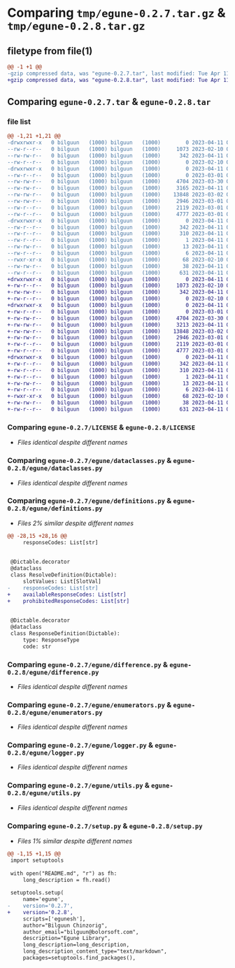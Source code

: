 # Comparing `tmp/egune-0.2.7.tar.gz` & `tmp/egune-0.2.8.tar.gz`

## filetype from file(1)

```diff
@@ -1 +1 @@
-gzip compressed data, was "egune-0.2.7.tar", last modified: Tue Apr 11 02:52:42 2023, max compression
+gzip compressed data, was "egune-0.2.8.tar", last modified: Tue Apr 11 03:08:25 2023, max compression
```

## Comparing `egune-0.2.7.tar` & `egune-0.2.8.tar`

### file list

```diff
@@ -1,21 +1,21 @@
-drwxrwxr-x   0 bilguun   (1000) bilguun   (1000)        0 2023-04-11 02:52:42.567734 egune-0.2.7/
--rw-r--r--   0 bilguun   (1000) bilguun   (1000)     1073 2023-02-10 02:45:00.000000 egune-0.2.7/LICENSE
--rw-rw-r--   0 bilguun   (1000) bilguun   (1000)      342 2023-04-11 02:52:42.567734 egune-0.2.7/PKG-INFO
--rw-r--r--   0 bilguun   (1000) bilguun   (1000)        0 2023-02-10 02:45:00.000000 egune-0.2.7/README.md
-drwxrwxr-x   0 bilguun   (1000) bilguun   (1000)        0 2023-04-11 02:52:42.567734 egune-0.2.7/egune/
--rw-r--r--   0 bilguun   (1000) bilguun   (1000)        0 2023-03-01 04:05:07.000000 egune-0.2.7/egune/__init__.py
--rw-rw-r--   0 bilguun   (1000) bilguun   (1000)     4704 2023-03-30 06:15:28.000000 egune-0.2.7/egune/dataclasses.py
--rw-rw-r--   0 bilguun   (1000) bilguun   (1000)     3165 2023-04-11 02:52:07.000000 egune-0.2.7/egune/definitions.py
--rw-rw-r--   0 bilguun   (1000) bilguun   (1000)    13848 2023-03-02 07:34:54.000000 egune-0.2.7/egune/difference.py
--rw-rw-r--   0 bilguun   (1000) bilguun   (1000)     2946 2023-03-01 03:20:55.000000 egune-0.2.7/egune/enumerators.py
--rw-r--r--   0 bilguun   (1000) bilguun   (1000)     2119 2023-03-01 07:45:48.000000 egune-0.2.7/egune/logger.py
--rw-r--r--   0 bilguun   (1000) bilguun   (1000)     4777 2023-03-01 03:10:50.000000 egune-0.2.7/egune/utils.py
-drwxrwxr-x   0 bilguun   (1000) bilguun   (1000)        0 2023-04-11 02:52:42.567734 egune-0.2.7/egune.egg-info/
--rw-r--r--   0 bilguun   (1000) bilguun   (1000)      342 2023-04-11 02:52:42.000000 egune-0.2.7/egune.egg-info/PKG-INFO
--rw-r--r--   0 bilguun   (1000) bilguun   (1000)      310 2023-04-11 02:52:42.000000 egune-0.2.7/egune.egg-info/SOURCES.txt
--rw-r--r--   0 bilguun   (1000) bilguun   (1000)        1 2023-04-11 02:52:42.000000 egune-0.2.7/egune.egg-info/dependency_links.txt
--rw-rw-r--   0 bilguun   (1000) bilguun   (1000)       13 2023-04-11 02:52:42.000000 egune-0.2.7/egune.egg-info/requires.txt
--rw-r--r--   0 bilguun   (1000) bilguun   (1000)        6 2023-04-11 02:52:42.000000 egune-0.2.7/egune.egg-info/top_level.txt
--rwxr-xr-x   0 bilguun   (1000) bilguun   (1000)       68 2023-02-10 02:45:00.000000 egune-0.2.7/egunesh
--rw-rw-r--   0 bilguun   (1000) bilguun   (1000)       38 2023-04-11 02:52:42.567734 egune-0.2.7/setup.cfg
--rw-r--r--   0 bilguun   (1000) bilguun   (1000)      631 2023-04-11 02:52:22.000000 egune-0.2.7/setup.py
+drwxrwxr-x   0 bilguun   (1000) bilguun   (1000)        0 2023-04-11 03:08:25.778063 egune-0.2.8/
+-rw-r--r--   0 bilguun   (1000) bilguun   (1000)     1073 2023-02-10 02:45:00.000000 egune-0.2.8/LICENSE
+-rw-rw-r--   0 bilguun   (1000) bilguun   (1000)      342 2023-04-11 03:08:25.778063 egune-0.2.8/PKG-INFO
+-rw-r--r--   0 bilguun   (1000) bilguun   (1000)        0 2023-02-10 02:45:00.000000 egune-0.2.8/README.md
+drwxrwxr-x   0 bilguun   (1000) bilguun   (1000)        0 2023-04-11 03:08:25.778063 egune-0.2.8/egune/
+-rw-r--r--   0 bilguun   (1000) bilguun   (1000)        0 2023-03-01 04:05:07.000000 egune-0.2.8/egune/__init__.py
+-rw-rw-r--   0 bilguun   (1000) bilguun   (1000)     4704 2023-03-30 06:15:28.000000 egune-0.2.8/egune/dataclasses.py
+-rw-rw-r--   0 bilguun   (1000) bilguun   (1000)     3213 2023-04-11 03:07:41.000000 egune-0.2.8/egune/definitions.py
+-rw-rw-r--   0 bilguun   (1000) bilguun   (1000)    13848 2023-03-02 07:34:54.000000 egune-0.2.8/egune/difference.py
+-rw-rw-r--   0 bilguun   (1000) bilguun   (1000)     2946 2023-03-01 03:20:55.000000 egune-0.2.8/egune/enumerators.py
+-rw-r--r--   0 bilguun   (1000) bilguun   (1000)     2119 2023-03-01 07:45:48.000000 egune-0.2.8/egune/logger.py
+-rw-r--r--   0 bilguun   (1000) bilguun   (1000)     4777 2023-03-01 03:10:50.000000 egune-0.2.8/egune/utils.py
+drwxrwxr-x   0 bilguun   (1000) bilguun   (1000)        0 2023-04-11 03:08:25.778063 egune-0.2.8/egune.egg-info/
+-rw-r--r--   0 bilguun   (1000) bilguun   (1000)      342 2023-04-11 03:08:25.000000 egune-0.2.8/egune.egg-info/PKG-INFO
+-rw-r--r--   0 bilguun   (1000) bilguun   (1000)      310 2023-04-11 03:08:25.000000 egune-0.2.8/egune.egg-info/SOURCES.txt
+-rw-r--r--   0 bilguun   (1000) bilguun   (1000)        1 2023-04-11 03:08:25.000000 egune-0.2.8/egune.egg-info/dependency_links.txt
+-rw-rw-r--   0 bilguun   (1000) bilguun   (1000)       13 2023-04-11 03:08:25.000000 egune-0.2.8/egune.egg-info/requires.txt
+-rw-r--r--   0 bilguun   (1000) bilguun   (1000)        6 2023-04-11 03:08:25.000000 egune-0.2.8/egune.egg-info/top_level.txt
+-rwxr-xr-x   0 bilguun   (1000) bilguun   (1000)       68 2023-02-10 02:45:00.000000 egune-0.2.8/egunesh
+-rw-rw-r--   0 bilguun   (1000) bilguun   (1000)       38 2023-04-11 03:08:25.778063 egune-0.2.8/setup.cfg
+-rw-r--r--   0 bilguun   (1000) bilguun   (1000)      631 2023-04-11 03:08:22.000000 egune-0.2.8/setup.py
```

### Comparing `egune-0.2.7/LICENSE` & `egune-0.2.8/LICENSE`

 * *Files identical despite different names*

### Comparing `egune-0.2.7/egune/dataclasses.py` & `egune-0.2.8/egune/dataclasses.py`

 * *Files identical despite different names*

### Comparing `egune-0.2.7/egune/definitions.py` & `egune-0.2.8/egune/definitions.py`

 * *Files 2% similar despite different names*

```diff
@@ -28,15 +28,16 @@
     responseCodes: List[str]
 
 
 @Dictable.decorator
 @dataclass
 class ResolveDefinition(Dictable):
     slotValues: List[SlotVal]
-    responseCodes: List[str]
+    availableResponseCodes: List[str]
+    prohibitedResponseCodes: List[str]
 
 
 @Dictable.decorator
 @dataclass
 class ResponseDefinition(Dictable):
     type: ResponseType
     code: str
```

### Comparing `egune-0.2.7/egune/difference.py` & `egune-0.2.8/egune/difference.py`

 * *Files identical despite different names*

### Comparing `egune-0.2.7/egune/enumerators.py` & `egune-0.2.8/egune/enumerators.py`

 * *Files identical despite different names*

### Comparing `egune-0.2.7/egune/logger.py` & `egune-0.2.8/egune/logger.py`

 * *Files identical despite different names*

### Comparing `egune-0.2.7/egune/utils.py` & `egune-0.2.8/egune/utils.py`

 * *Files identical despite different names*

### Comparing `egune-0.2.7/setup.py` & `egune-0.2.8/setup.py`

 * *Files 1% similar despite different names*

```diff
@@ -1,15 +1,15 @@
 import setuptools
 
 with open("README.md", "r") as fh:
     long_description = fh.read()
 
 setuptools.setup(
     name='egune',
-    version='0.2.7',
+    version='0.2.8',
     scripts=['egunesh'],
     author="Bilguun Chinzorig",
     author_email="bilguun@bolorsoft.com",
     description="Egune Library",
     long_description=long_description,
     long_description_content_type="text/markdown",
     packages=setuptools.find_packages(),
```

